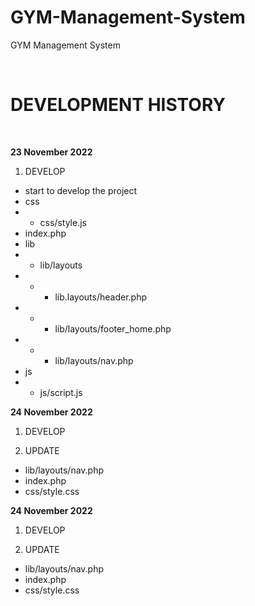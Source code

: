 # GYM-Management-System
GYM Management System


<br>

# DEVELOPMENT HISTORY

<br>

<b>23 November 2022</b>
1. DEVELOP
 - start to develop the project
 - css
 - - css/style.js
 - index.php
 - lib
 - - lib/layouts
 - - - lib.layouts/header.php 
 - - - lib/layouts/footer_home.php
 - - - lib/layouts/nav.php
 - js
 - - js/script.js

<b>24 November 2022</b>
1. DEVELOP

2. UPDATE
 - lib/layouts/nav.php
 - index.php
 - css/style.css
 
 
 <b>24 November 2022</b>
1. DEVELOP

2. UPDATE
 - lib/layouts/nav.php
 - index.php
 - css/style.css
